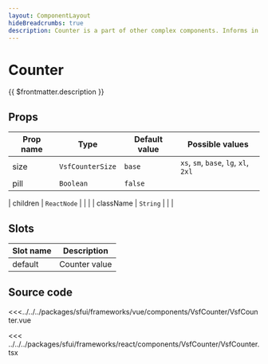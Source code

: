 ```yaml
---
layout: ComponentLayout
hideBreadcrumbs: true
description: Counter is a part of other complex components. Informs in numerical (integer) form about the number of elements.
---
```

# Counter

{{ $frontmatter.description }}

<Generate />

## Props

| Prop name | Type              | Default value | Possible values                       |
|-----------|-------------------|---------------|---------------------------------------|
| size      | `VsfCounterSize` | `base`        | `xs`, `sm`, `base`, `lg`, `xl`, `2xl` |
| pill      | `Boolean`         | `false`       |                                       |
<!-- react -->
| children  | `ReactNode`       |               |                                       |
| className | `String`          |               |                                       |
<!-- end react -->

<!-- vue -->
## Slots

| Slot name |            Description            |
| --------- | :-------------------------------: |
| default   | Counter value                     |
<!-- end vue -->

## Source code

<!-- vue -->
<<<../../../packages/sfui/frameworks/vue/components/VsfCounter/VsfCounter.vue
<!-- end vue -->
<!-- react -->
<<< ../../../packages/sfui/frameworks/react/components/VsfCounter/VsfCounter.tsx
<!-- end react -->
